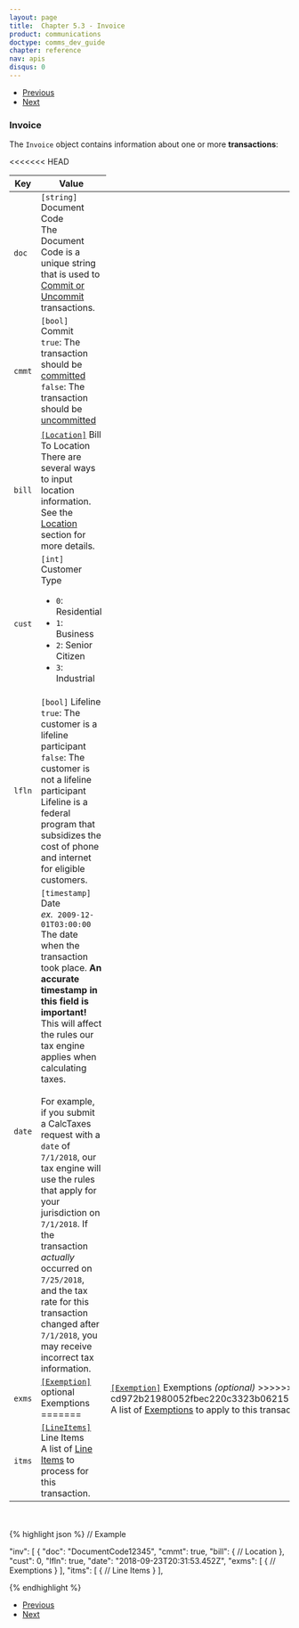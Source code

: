 ```yaml
---
layout: page
title:  Chapter 5.3 - Invoice
product: communications
doctype: comms_dev_guide
chapter: reference
nav: apis
disqus: 0
---
```


<ul class="pager">
  <li class="previous"><a href="/communications/dev-guide/reference/company-data/"><i class="glyphicon glyphicon-chevron-left"></i>Previous</a></li>
  <li class="next"><a href="/communications/dev-guide/reference/location/">Next<i class="glyphicon glyphicon-chevron-right"></i></a></li>
</ul>

<h3>Invoice</h3>

The <code>Invoice</code> object contains information about one or more <b>transactions</b>:

<div class="mobile-table">
  <table class="styled-table">
    <thead>
      <tr>
        <th>Key</th>
        <th>Value</th>
      </tr>
    </thead>
    <tbody>
      <tr>
        <td><code>doc</code></td>
        <td><code>[string]</code> Document Code
        <br>
          The Document Code is a unique string that is used to <a class="dev-guide-link" href="/communications/dev-guide/commit-uncommit/">Commit or Uncommit</a> transactions.
        </td>
      </tr>
      <tr>
        <td><code>cmmt</code></td>
        <td><code>[bool]</code> Commit
        <br>
          <code>true</code>: The transaction should be <a class="dev-guide-link" href="/communications/dev-guide/commit-uncommit/">committed</a>
          <br>
          <code>false</code>: The transaction should be <a class="dev-guide-link" href="/communications/dev-guide/commit-uncommit/">uncommitted</a>
        </td>
      </tr>
      <tr>
        <td><code>bill</code></td>
        <td><a class="dev-guide-link" href="/communications/dev-guide/reference/location/"><code>[Location]</code></a> Bill To Location
          <br>
          There are several ways to input location information. See the <a class="dev-guide-link" href="/communications/dev-guide/reference/location/">Location</a> section for more details.
        </td>
      </tr>
      <tr>
        <td><code>cust</code></td>
        <td><code>[int]</code> Customer Type
          <br>
          <ul class="dev-guide-list">
            <li><code>0</code>: Residential</li>
            <li><code>1</code>: Business</li>
            <li><code>2</code>: Senior Citizen</li>
            <li><code>3</code>: Industrial</li>
          </ul>
        </td>
      </tr>
      <tr>
        <td><code>lfln</code></td>
        <td><code>[bool]</code> Lifeline
          <br>
          <code>true</code>: The customer is a lifeline participant
          <br>
          <code>false</code>: The customer is not a lifeline participant
          <br>
          Lifeline is a federal program that subsidizes the cost of phone and internet for eligible customers.
        </td>
      </tr>
      <tr>
        <td><code>date</code></td>
        <td><code>[timestamp]</code> Date
          <br>
          <i>ex.</i><code> 2009-12-01T03:00:00</code>
          <br>
          The date when the transaction took place. <b>An accurate timestamp in this field is important!</b> This will affect the rules our tax engine applies when calculating taxes. 
          <br>
          <br>
          For example, if you submit a CalcTaxes request with a <code>date</code> of <code>7/1/2018</code>, our tax engine will use the rules that apply for your jurisdiction on <code>7/1/2018</code>. If the transaction <i>actually</i> occurred on <code>7/25/2018</code>, and the tax rate for this transaction changed after <code>7/1/2018</code>, you may receive incorrect tax information.
        </td>
      </tr>
      <tr>
        <td><code>exms</code></td>
<<<<<<< HEAD
        <td><a href="/communications/dev-guide/reference/exemption/"><code>[Exemption]</code></a> <span class="t5">optional</span> Exemptions
=======
        <td><a class="dev-guide-link" href="/communications/dev-guide/reference/exemption/"><code>[Exemption]</code></a> Exemptions <i>(optional)</i>
>>>>>>> cd972b21980052fbec220c3323b06215b7ddadd5
          <br>
          A list of <a class="dev-guide-link" href="/communications/dev-guide/reference/exemption/">Exemptions</a> to apply to this transaction.
        </td>
      </tr>
      <tr>
        <td><code>itms</code></td>
        <td><a class="dev-guide-link" href="/communications/dev-guide/reference/line-item/"><code>[LineItems]</code></a> Line Items
          <br>
          A list of <a class="dev-guide-link" href="/communications/dev-guide/reference/line-items/">Line Items</a> to process for this transaction.
        </td>
      </tr>
    </tbody>
  </table>
</div>
<br>
<br>
{% highlight json %}
// Example

"inv": [
    {
      "doc": "DocumentCode12345",
      "cmmt": true,
      "bill": {
        // Location
      },
      "cust": 0,
      "lfln": true,
      "date": "2018-09-23T20:31:53.452Z",
      "exms": [
        {
          // Exemptions
        }
      ],
      "itms": [
        {
          // Line Items
        }
      ],

{% endhighlight %}

<ul class="pager">
  <li class="previous"><a href="/communications/dev-guide/reference/company-data/"><i class="glyphicon glyphicon-chevron-left"></i>Previous</a></li>
  <li class="next"><a href="/communications/dev-guide/reference/location/">Next<i class="glyphicon glyphicon-chevron-right"></i></a></li>
</ul>